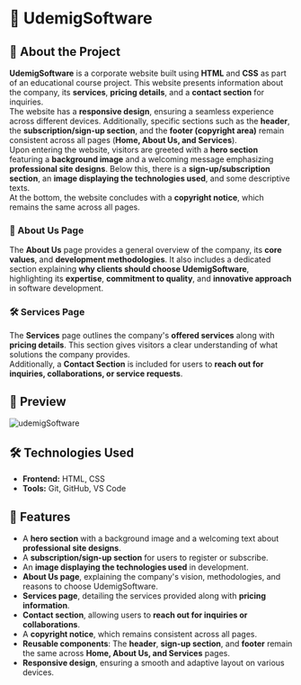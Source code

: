 # 🏢 UdemigSoftware  

## 📌 About the Project  
**UdemigSoftware** is a corporate website built using **HTML** and **CSS** as part of an educational course project. This website presents information about the company, its **services**, **pricing details**, and a **contact section** for inquiries.  
The website has a **responsive design**, ensuring a seamless experience across different devices. Additionally, specific sections such as the **header**, the **subscription/sign-up section**, and the **footer (copyright area)** remain consistent across all pages (**Home, About Us, and Services**).  
Upon entering the website, visitors are greeted with a **hero section** featuring a **background image** and a welcoming message emphasizing **professional site designs**. Below this, there is a **sign-up/subscription section**, an **image displaying the technologies used**, and some descriptive texts.  
At the bottom, the website concludes with a **copyright notice**, which remains the same across all pages.  

### 📖 About Us Page  
The **About Us** page provides a general overview of the company, its **core values**, and **development methodologies**. It also includes a dedicated section explaining **why clients should choose UdemigSoftware**, highlighting its **expertise**, **commitment to quality**, and **innovative approach** in software development.  

### 🛠 Services Page  
The **Services** page outlines the company's **offered services** along with **pricing details**. This section gives visitors a clear understanding of what solutions the company provides.  
Additionally, a **Contact Section** is included for users to **reach out for inquiries, collaborations, or service requests**.  

## 🎥 Preview  

![udemigSoftware](https://github.com/user-attachments/assets/4b6acfa4-11e1-4200-b31d-2cf7fdc71df4) 

## 🛠️ Technologies Used  
- **Frontend:** HTML, CSS
- **Tools:** Git, GitHub, VS Code  

## 🚀 Features  
- A **hero section** with a background image and a welcoming text about **professional site designs**.  
- A **subscription/sign-up section** for users to register or subscribe.  
- An **image displaying the technologies used** in development.  
- **About Us page**, explaining the company's vision, methodologies, and reasons to choose UdemigSoftware.  
- **Services page**, detailing the services provided along with **pricing information**.  
- **Contact section**, allowing users to **reach out for inquiries or collaborations**.  
- A **copyright notice**, which remains consistent across all pages.  
- **Reusable components**: The **header**, **sign-up section**, and **footer** remain the same across **Home, About Us, and Services** pages.  
- **Responsive design**, ensuring a smooth and adaptive layout on various devices.  
